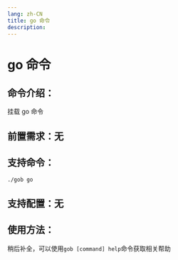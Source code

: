 ```yaml
---
lang: zh-CN
title: go 命令
description:
---
```

# go 命令

## 命令介绍：
挂载 go 命令
## 前置需求：无
## 支持命令：
```sh
./gob go
```
## 支持配置：无

## 使用方法：
稍后补全，可以使用`gob [command] help`命令获取相关帮助
